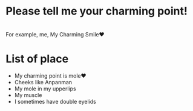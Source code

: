 # Please tell me your charming point!

</br >
For example, me, My Charming Smile❤️

# List of place
- My charming point is mole❤️
- Cheeks like Anpanman
- My mole in my upperlips
- My muscle
- I sometimes have double eyelids 
